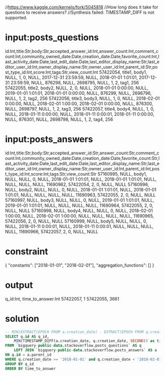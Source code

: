 //https://www.kaggle.com/kernels/fork/5045818
//How long does it take for questions to receive answers?
//Synthesis failed: TIMESTAMP_DIFF is not supported.

# input:posts_questions

id:Int,title:Str,body:Str,accepted_answer_id:Int,answer_count:Int,comment_count:Int,community_owned_date:Date,creation_date:Date,favorite_count:Int,last_activity_date:Date,last_edit_date:Date,last_editor_display_name:Str,last_editor_user_id:Int,owner_display_name:Str,owner_user_id:Int,parent_id:Str,post_type_id:Int,score:Int,tags:Str,view_count:Int
57422054, title1, body1, NULL, 1, 0, NULL, 2017-12-31 23:59:59, NULL, 2018-01-01 1:01:01, 2017-12-31 23:59:59, NULL, 876298, NULL, 2698795, NULL, 1, 2, tag1, 256
57422055, title2, body2, NULL, 2, 0, NULL, 2018-01-01 0:00:00, NULL, 2019-01-01 1:01:01, 2018-01-01 0:00:00, NULL, 876299, NULL, 2698796, NULL, 1, 2, tag2, 256
57422056, title3, body3, NULL, 1, 0, NULL, 2018-02-01 0:00:00, NULL, 2018-02-01 1:00:00, 2018-02-01 0:00:00, NULL, 876300, NULL, 2698797, NULL, 1, 2, tag3, 256
57422057, title4, body4, NULL, 1, 0, NULL, 2018-01-11 0:00:00, NULL, 2018-01-11 0:00:01, 2018-01-11 0:00:00, NULL, 876301, NULL, 2698798, NULL, 1, 2, tag4, 256

# input:posts_answers

id:Int,title:Str,body:Str,accepted_answer_id:Str,answer_count:Str,comment_count:Int,community_owned_date:Date,creation_date:Date,favorite_count:Str,last_activity_date:Date,last_edit_date:Date,last_editor_display_name:Str,last_editor_user_id:Int,owner_display_name:Str,owner_user_id:Int,parent_id:Int,post_type_id:Int,score:Int,tags:Str,view_count:Str
57160995, NULL, body1, NULL, NULL, 0, NULL, 2018-01-01 1:01:01, NULL, 2018-01-01 1:01:01, NULL, NULL, NULL, NULL, 11690962, 57422054, 2, 0, NULL, NULL
57160996, NULL, body2, NULL, NULL, 0, NULL, 2018-01-01 1:01:01, NULL, 2018-01-01 1:01:01, NULL, NULL, NULL, NULL, 11690963, 57422055, 2, 0, NULL, NULL
57160997, NULL, body3, NULL, NULL, 0, NULL, 2019-01-01 1:01:01, NULL, 2019-01-01 1:01:01, NULL, NULL, NULL, NULL, 11690964, 57422055, 2, 0, NULL, NULL
57160998, NULL, body4, NULL, NULL, 0, NULL, 2018-02-01 1:00:00, NULL, 2018-02-01 1:00:00, NULL, NULL, NULL, NULL, 11690965, 57422056, 2, 0, NULL, NULL
57160999, NULL, body5, NULL, NULL, 0, NULL, 2018-01-11 0:00:01, NULL, 2018-01-11 0:00:01, NULL, NULL, NULL, NULL, 11690966, 57422057, 2, 0, NULL, NULL

# constraint

{
  "constants": ["2018-01-01", "2018-02-01"],
  "aggregation_functions": []
}

# output

q_id:Int, time_to_answer:Int
57422057, 1
57422055, 3661

# solution

```sql
-- MIN(EXTRACT(EPOCH FROM a.creation_date) - EXTRACT(EPOCH FROM q.creation_date)) in PostgreSQL
SELECT q.id AS q_id,
    MIN(TIMESTAMP_DIFF(a.creation_date, q.creation_date, SECOND)) as time_to_answer
FROM `bigquery-public-data.stackoverflow.posts_questions` AS q
    LEFT JOIN `bigquery-public-data.stackoverflow.posts_answers` AS a
ON q.id = a.parent_id
WHERE q.creation_date >= '2018-01-01' and q.creation_date < '2018-02-01'
GROUP BY q_id
ORDER BY time_to_answer
```
